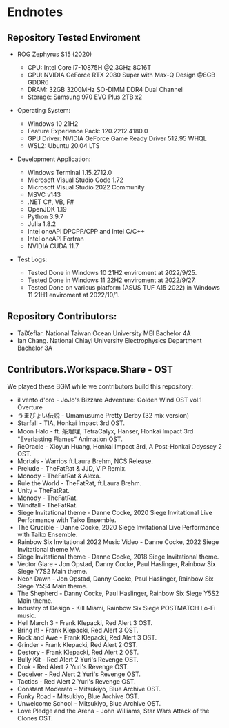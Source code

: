 # Endnotes

## Repository Tested Enviroment

 - ROG Zephyrus S15 (2020)
    - CPU: Intel Core i7-10875H @2.3GHz 8C16T
    - GPU: NVIDIA GeForce RTX 2080 Super with Max-Q Design @8GB GDDR6
    - DRAM: 32GB 3200MHz SO-DIMM DDR4 Dual Channel
    - Storage: Samsung 970 EVO Plus 2TB x2

 - Operating System:
    - Windows 10 21H2
    - Feature Experience Pack: 120.2212.4180.0
    - GPU Driver: NVIDIA GeForce Game Ready Driver 512.95 WHQL
    - WSL2: Ubuntu 20.04 LTS

 - Development Application:
    - Windows Terminal 1.15.2712.0
    - Microsoft Visual Studio Code 1.72
    - Microsoft Visual Studio 2022 Community
    - MSVC v143
    - .NET C#, VB, F#
    - OpenJDK 1.19
    - Python 3.9.7
    - Julia 1.8.2
    - Intel oneAPI DPCPP/CPP and Intel C/C++
    - Intel oneAPI Fortran
    - NVIDIA CUDA 11.7

 - Test Logs:
   - Tested Done in Windows 10 21H2 enviroment at 2022/9/25.
   - Tested Done in Windows 11 22H2 enviroment at 2022/9/27.
   - Tested Done on various platform (ASUS TUF A15 2022) in Windows 11 21H1 enviroment at 2022/10/1.



## Repository Contributors: 
 - TaiXeflar. National Taiwan Ocean University MEI Bachelor 4A
 - Ian Chang. National Chiayi University Electrophysics Department Bachelor 3A

## Contributors.Workspace.Share - OST
We played these BGM while we contributors build this repository:

 - il vento d'oro - JoJo's Bizzare Adventure: Golden Wind OST vol.1 Overture
 - うまぴょい伝説 - Umamusume Pretty Derby (32 mix version)
 - Starfall - TIA, Honkai Impact 3rd OST.
 - Moon Halo - ft. 茶理理, TetraCalyx, Hanser, Honkai Impact 3rd "Everlasting Flames" Animation OST.
 - ReOracle - Xioyun Huang, Honkai Impact 3rd, A Post-Honkai Odyssey 2 OST.
 - Mortals - Warrios ft.Laura Brehm, NCS Release.
 - Prelude - TheFatRat & JJD, VIP Remix.
 - Monody - TheFatRat & Alexa.
 - Rule the World - TheFatRat, ft.Laura Brehm.
 - Unity - TheFatRat.
 - Monody - TheFatRat.
 - Windfall - TheFatRat.
 - Siege Invitational theme - Danne Cocke, 2020 Siege Invitational Live Performance with Taiko Ensemble.
 - The Crucible - Danne Cocke, 2020 Siege Invitational Live Performance with Taiko Ensemble.
 - Rainbow Six Invitational 2022 Music Video - Danne Cocke, 2022 Siege Invitational theme MV.
 - Siege Invitational theme - Danne Cocke, 2018 Siege Invitational theme.
 - Vector Glare - Jon Opstad, Danny Cocke, Paul Haslinger, Rainbow Six Siege Y7S2 Main theme.
 - Neon Dawn - Jon Opstad, Danny Cocke, Paul Haslinger, Rainbow Six Siege Y5S4 Main theme.
 - The Shepherd - Danny Cocke, Paul Haslinger, Rainbow Six Siege Y5S2 Main theme.
 - Industry of Design - Kill Miami, Rainbow Six Siege POSTMATCH Lo-Fi music.
 - Hell March 3 - Frank Klepacki, Red Alert 3 OST.
 - Bring it! - Frank Klepacki, Red Alert 3 OST.
 - Rock and Awe - Frank Klepacki, Red Alert 3 OST.
 - Grinder - Frank Klepacki, Red Alert 2 OST.
 - Destory - Frank Klepacki, Red Alert 2 OST. 
 - Bully Kit - Red Alert 2 Yuri's Revenge OST.
 - Drok - Red Alert 2 Yuri's Revenge OST.
 - Deceiver - Red Alert 2 Yuri's Revenge OST.
 - Tactics - Red Alert 2 Yuri's Revenge OST.
 - Constant Moderato - Mitsukiyo, Blue Archive OST.
 - Funky Road - Mitsukiyo, Blue Archive OST.
 - Unwelcome School - Mitsukiyo, Blue Archive OST.
 - Love Pledge and the Arena - John Williams, Star Wars Attack of the Clones OST.